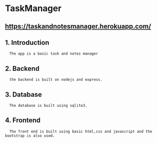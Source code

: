 # TaskManager
  
## https://taskandnotesmanager.herokuapp.com/  
  
## 1. Introduction
      The app is a basic task and notes manager 
## 2. Backend
      the backend is built on nodejs and express.
## 3. Database
      The database is built using sqlite3.
## 4. Frontend
      The front end is built using basic html,css and javascript and the bootstrap is also used.


